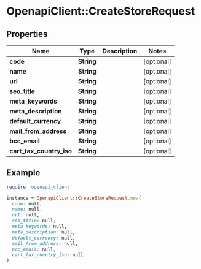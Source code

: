 # OpenapiClient::CreateStoreRequest

## Properties

| Name | Type | Description | Notes |
| ---- | ---- | ----------- | ----- |
| **code** | **String** |  | [optional] |
| **name** | **String** |  | [optional] |
| **url** | **String** |  | [optional] |
| **seo_title** | **String** |  | [optional] |
| **meta_keywords** | **String** |  | [optional] |
| **meta_description** | **String** |  | [optional] |
| **default_currency** | **String** |  | [optional] |
| **mail_from_address** | **String** |  | [optional] |
| **bcc_email** | **String** |  | [optional] |
| **cart_tax_country_iso** | **String** |  | [optional] |

## Example

```ruby
require 'openapi_client'

instance = OpenapiClient::CreateStoreRequest.new(
  code: null,
  name: null,
  url: null,
  seo_title: null,
  meta_keywords: null,
  meta_description: null,
  default_currency: null,
  mail_from_address: null,
  bcc_email: null,
  cart_tax_country_iso: null
)
```

